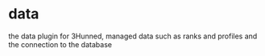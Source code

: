 # data
the data plugin for 3Hunned, managed data such as ranks and profiles and the connection to the database

